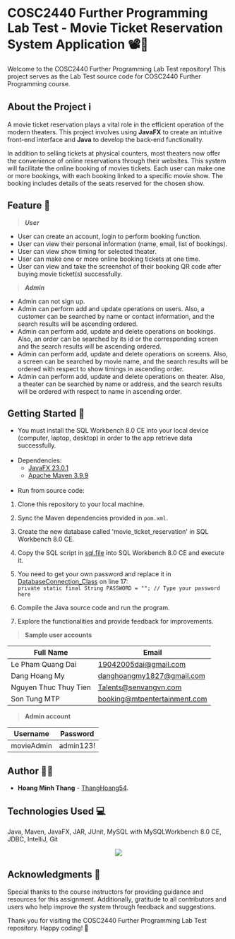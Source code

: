# COSC2440 Further Programming Lab Test - Movie Ticket Reservation System Application 📽️🎫

Welcome to the COSC2440 Further Programming Lab Test repository! This project serves as the Lab Test source code 
for COSC2440 Further Programming course.

## About the Project ℹ️
A movie ticket reservation plays a vital role in the efficient operation of 
the modern theaters. This project involves using __JavaFX__ to create an intuitive front-end interface
and __Java__ to develop the back-end functionality.

In addition to selling tickets at physical counters, most theaters now offer the convenience of online reservations through their websites. This system will facilitate
the online booking of movies tickets. Each user can make one or more bookings, with each booking linked to a specific movie show. The booking includes details of the seats 
reserved for the chosen show.

## Feature 🎯
> ___User___

- User can create an account, login to perform booking function.
- User can view their personal information (name, email, list of bookings).
- User can view show timing for selected theater.
- User can make one or more online booking tickets at one time.
- User can view and take the screenshot of their booking QR code after buying movie ticket(s) successfully.

> ___Admin___

- Admin can not sign up.
- Admin can perform add and update operations on users. Also, a customer
  can be searched by name or contact information, and the search results will be 
  ascending ordered.
- Admin can perform add, update and delete operations on bookings. Also, an order can be
  searched by its id or the corresponding screen and the search results will be ascending ordered.
- Admin can perform add, update and delete operations on screens. Also, a screen
  can be searched by movie name, and the search results will be ordered with respect to show timings
  in ascending order.
- Admin can perform add, update and delete operations on theater. Also, a theater
  can be searched by name or address, and the search results will be ordered with respect to name in
  ascending order.

## Getting Started 🚀
- You must install the SQL Workbench 8.0 CE into your local device (computer, laptop, desktop) in order to the app retrieve data successfully.
<br></br>
- Dependencies:
    - [JavaFX 23.0.1](https://gluonhq.com/products/javafx/)
    - [Apache Maven 3.9.9](https://maven.apache.org/download.cgi)
<br></br>
- Run from source code:
1. Clone this repository to your local machine.
2. Sync the Maven dependencies provided in `pom.xml`.
3. Create the new database called 'movie_ticket_reservation' in SQL Workbench 8.0 CE. 
4. Copy the SQL script in [sql.file](src/main/resources/org/example/finalexam/SQL_Data/Movie_Ticket_SQL.sql) into 
SQL Workbench 8.0 CE and execute it.
5. You need to get your own password and replace it in [DatabaseConnection_Class](src/main/java/org/example/finalexam/utils/DatabaseConnection.java) on line 17:\
`private static final String PASSWORD = ""; // Type your password here`

6. Compile the Java source code and run the program.
7. Explore the functionalities and provide feedback for improvements.

> __Sample user accounts__

| Full Name             | Email                        |
|-----------------------|------------------------------|
| Le Pham Quang Dai     | 19042005dai@gmail.com        |
| Dang Hoang My         | danghoangmy1827@gmail.com    |
| Nguyen Thuc Thuy Tien | Talents@senvangvn.com        |
| Son Tung MTP          | booking@mtpentertainment.com |

> __Admin account__

| Username    | Password   |
|-------------|------------|
| movieAdmin  | admin123!  |

## Author 👨‍💻

- **Hoang Minh Thang** - [ThangHoang54](https://github.com/ThangHoang54).


## Technologies Used 💻

Java, Maven, JavaFX, JAR, JUnit, MySQL with MySQLWorkbench 8.0 CE, JDBC, IntelliJ, Git

<p align="center">
  <a href="https://skillicons.dev">
    <img src="https://skillicons.dev/icons?i=git,idea,java,mysql"/>
  </a>
</p>

## Acknowledgments 🙏

Special thanks to the course instructors for providing guidance and resources for this assignment.
Additionally, gratitude to all contributors and users who help improve the system through feedback and suggestions.

Thank you for visiting the COSC2440 Further Programming Lab Test repository. Happy coding! 🎉